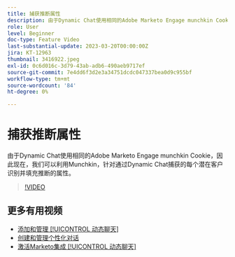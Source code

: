 ```yaml
---
title: 捕获推断属性
description: 由于Dynamic Chat使用相同的Adobe Marketo Engage munchkin Cookie，因此现在，我们可以利用Munchkin，针对通过Dynamic Chat捕获的每个潜在客户识别并填充推断出的属性
role: User
level: Beginner
doc-type: Feature Video
last-substantial-update: 2023-03-20T00:00:00Z
jira: KT-12963
thumbnail: 3416922.jpeg
exl-id: 0c6d016c-3d79-43ab-adb6-490aeb9717ef
source-git-commit: 7e4dd6f3d2e3a34751dcdc047337bea0d9c955bf
workflow-type: tm+mt
source-wordcount: '84'
ht-degree: 0%

---
```


# 捕获推断属性

由于Dynamic Chat使用相同的Adobe Marketo Engage munchkin Cookie，因此现在，我们可以利用Munchkin，针对通过Dynamic Chat捕获的每个潜在客户识别并填充推断的属性。

>[!VIDEO](https://video.tv.adobe.com/v/3416922/?quality=12&learn=on)

## 更多有用视频

* [添加和管理 [!UICONTROL 动态聊天] ](user-management.md)
* [创建和管理个性化对话](dialogue-management.md)
* [激活Marketo集成 [!UICONTROL 动态聊天] ](marketo-integration.md)
